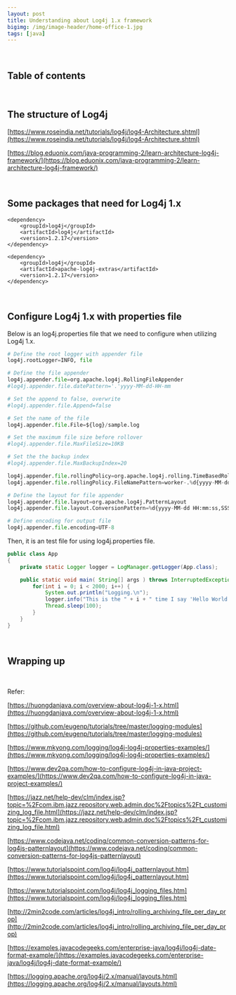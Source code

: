 ```yaml
---
layout: post
title: Understanding about Log4j 1.x framework
bigimg: /img/image-header/home-office-1.jpg
tags: [java]
---
```





<br>

## Table of contents



<br>

## The structure of Log4j

[https://www.roseindia.net/tutorials/log4j/log4-Architecture.shtml](https://www.roseindia.net/tutorials/log4j/log4-Architecture.shtml)

[https://blog.eduonix.com/java-programming-2/learn-architecture-log4j-framework/](https://blog.eduonix.com/java-programming-2/learn-architecture-log4j-framework/)

<br>

## Some packages that need for Log4j 1.x



```
<dependency>
    <groupId>log4j</groupId>
    <artifactId>log4j</artifactId>
    <version>1.2.17</version>
</dependency>

<dependency>
    <groupId>log4j</groupId>
    <artifactId>apache-log4j-extras</artifactId>
    <version>1.2.17</version>
</dependency>

```



<br>

## Configure Log4j 1.x with properties file
Below is an log4j.properties file that we need to configure when utilizing Log4j 1.x.

```python
# Define the root logger with appender file
log4j.rootLogger=INFO, file

# Define the file appender
log4j.appender.file=org.apache.log4j.RollingFileAppender
#log4j.appender.file.datePattern='.'yyyy-MM-dd-HH-mm

# Set the append to false, overwrite
#log4j.appender.file.Append=false

# Set the name of the file
log4j.appender.file.File=${log}/sample.log

# Set the maximum file size before rollover
#log4j.appender.file.MaxFileSize=10KB

# Set the the backup index
#log4j.appender.file.MaxBackupIndex=20

log4j.appender.file.rollingPolicy=org.apache.log4j.rolling.TimeBasedRollingPolicy
log4j.appender.file.rollingPolicy.FileNamePattern=worker-.%d{yyyy-MM-dd'T'HH:mm:ss.SSS}.gz

# Define the layout for file appender
log4j.appender.file.layout=org.apache.log4j.PatternLayout
log4j.appender.file.layout.ConversionPattern=%d{yyyy-MM-dd HH:mm:ss,SSS} %-5p - %m%n

# Define encoding for output file
log4j.appender.file.encoding=UTF-8

```

Then, it is an test file for using log4j.properties file.

```java
public class App 
{
    private static Logger logger = LogManager.getLogger(App.class);

    public static void main( String[] args ) throws InterruptedException {
        for(int i = 0; i < 2000; i++) {
            System.out.println("Logging.\n");
            logger.info("This is the " + i + " time I say 'Hello World'.");
            Thread.sleep(100);
        }
    }
}

```


<br>


## Wrapping up





<br>

Refer:

[https://huongdanjava.com/overview-about-log4j-1-x.html](https://huongdanjava.com/overview-about-log4j-1-x.html)

[https://github.com/eugenp/tutorials/tree/master/logging-modules](https://github.com/eugenp/tutorials/tree/master/logging-modules)

[https://www.mkyong.com/logging/log4j-log4j-properties-examples/](https://www.mkyong.com/logging/log4j-log4j-properties-examples/)

[https://www.dev2qa.com/how-to-configure-log4j-in-java-project-examples/](https://www.dev2qa.com/how-to-configure-log4j-in-java-project-examples/)

[https://jazz.net/help-dev/clm/index.jsp?topic=%2Fcom.ibm.jazz.repository.web.admin.doc%2Ftopics%2Ft_customizing_log_file.html](https://jazz.net/help-dev/clm/index.jsp?topic=%2Fcom.ibm.jazz.repository.web.admin.doc%2Ftopics%2Ft_customizing_log_file.html)

[https://www.codejava.net/coding/common-conversion-patterns-for-log4js-patternlayout](https://www.codejava.net/coding/common-conversion-patterns-for-log4js-patternlayout)

[https://www.tutorialspoint.com/log4j/log4j_patternlayout.htm](https://www.tutorialspoint.com/log4j/log4j_patternlayout.htm)

[https://www.tutorialspoint.com/log4j/log4j_logging_files.htm](https://www.tutorialspoint.com/log4j/log4j_logging_files.htm)

[http://2min2code.com/articles/log4j_intro/rolling_archiving_file_per_day_prop](http://2min2code.com/articles/log4j_intro/rolling_archiving_file_per_day_prop)

[https://examples.javacodegeeks.com/enterprise-java/log4j/log4j-date-format-example/](https://examples.javacodegeeks.com/enterprise-java/log4j/log4j-date-format-example/)

[https://logging.apache.org/log4j/2.x/manual/layouts.html](https://logging.apache.org/log4j/2.x/manual/layouts.html)